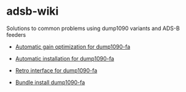 # adsb-wiki
Solutions to common problems using dump1090 variants and ADS-B feeders


* [Automatic gain optimization for dump1090-fa](https://github.com/wiedehopf/adsb-wiki/wiki/Automatic-gain-optimization-for-dump1090-fa)

* [Automatic installation for dump1090-fa](https://github.com/wiedehopf/adsb-wiki/wiki/Automatic-installation-for-dump1090-fa)

* [Retro interface for dump1090-fa](https://github.com/wiedehopf/dump1090-retro-html#dump1090-retro-html)

* [Bundle install dump1090-fa](https://github.com/wiedehopf/adsb-wiki/wiki/Automatic-installation-for-dump1090-fa)
